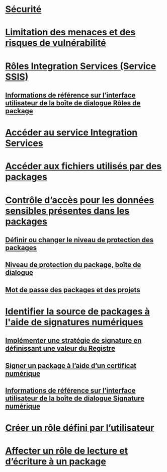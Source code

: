 # [Sécurité](security-overview-integration-services.md)
# [Limitation des menaces et des risques de vulnérabilité](../threat-and-vulnerability-mitigation-integration-services.md)
# [Rôles Integration Services (Service SSIS)](integration-services-roles-ssis-service.md)
## [Informations de référence sur l’interface utilisateur de la boîte de dialogue Rôles de package](../package-roles-dialog-box-ui-reference.md)
# [Accéder au service Integration Services](../access-to-the-integration-services-service.md)
# [Accéder aux fichiers utilisés par des packages](../access-to-files-used-by-packages.md)
# [Contrôle d’accès pour les données sensibles présentes dans les packages](access-control-for-sensitive-data-in-packages.md)
## [Définir ou changer le niveau de protection des packages](../set-or-change-the-protection-level-of-packages.md)
## [Niveau de protection du package, boîte de dialogue](../package-and-project-protection-level-dialog-box.md)
## [Mot de passe des packages et des projets](../package-and-project-password.md)
# [Identifier la source de packages à l'aide de signatures numériques](identify-the-source-of-packages-with-digital-signatures.md)
## [Implémenter une stratégie de signature en définissant une valeur du Registre](../implement-a-signing-policy-by-setting-a-registry-value.md)
## [Signer un package à l’aide d’un certificat numérique](../sign-a-package-by-using-a-digital-certificate.md)
## [Informations de référence sur l’interface utilisateur de la boîte de dialogue Signature numérique](../digital-signing-dialog-box-ui-reference.md)
# [Créer un rôle défini par l’utilisateur](../create-a-user-defined-role.md)
# [Affecter un rôle de lecture et d’écriture à un package](../assign-a-reader-and-writer-role-to-a-package.md)
